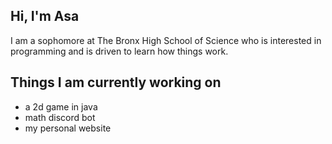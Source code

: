 Hi, I'm Asa
---
I am a sophomore at The Bronx High School of Science who is interested in programming and is driven to learn how things work.

Things I am currently working on
---
- a 2d game in java
- math discord bot
- my personal website
